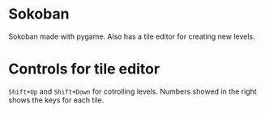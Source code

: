 # Sokoban
Sokoban made with pygame. Also has a tile editor for creating new levels.

# Controls for tile editor
`Shift+Up` and `Shift+Down` for cotrolling levels.
Numbers showed in the right shows the keys for each tile.
